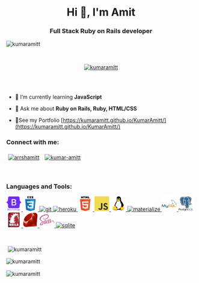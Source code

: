 <h1 align="center">Hi 👋, I'm Amit</h1>
<h3 align="center">Full Stack Ruby on Rails developer</h3>

<p align="left"> <img src="https://komarev.com/ghpvc/?username=kumaramitt&label=Profile%20views&color=0e75b6&style=flat" alt="kumaramitt" /> </p>

<br />

<p align="center"> <a href="https://github.com/ryo-ma/github-profile-trophy"><img src="https://github-profile-trophy.vercel.app/?username=kumaramitt&row=1&theme=monokai" alt="kumaramitt" /></a> </p>

<br />

<!-- <p align="left">
 <a href="https://twitter.com/arrshamitt" target="blank"><img src="https://img.shields.io/twitter/follow/arrshamitt?logo=twitter&style=for-the-badge" alt="arrshamitt" /></a>
</p> -->

<br />

- 🌱 I’m currently learning **JavaScript**

- 💬 Ask me about **Ruby on Rails, Ruby, HTML/CSS**

- 📄See my Portfolio [https://kumaramitt.github.io/KumarAmitt/](https://kumaramitt.github.io/KumarAmitt/)

<h3 align="left">Connect with me:</h3>
<p align="left">
<a href="https://twitter.com/arrshamitt" target="blank"><img align="center" src="https://cdn.jsdelivr.net/npm/simple-icons@3.0.1/icons/twitter.svg" alt="arrshamitt" height="30" width="40" style="background-color: #fff; padding: 5px"/></a>
<a href="https://linkedin.com/in/kumar-amitt" target="blank"><img align="center" src="https://cdn.jsdelivr.net/npm/simple-icons@3.0.1/icons/linkedin.svg" alt="kumar-amitt" height="30" width="40" style="background-color: #fff; padding: 5px" /></a>
</p>

<br />

<h3 align="left">Languages and Tools:</h3>
<p align="left"> <a href="https://getbootstrap.com" target="_blank"> 
<img src="https://raw.githubusercontent.com/devicons/devicon/master/icons/bootstrap/bootstrap-plain-wordmark.svg" alt="bootstrap" width="40" height="40"/> </a> <a href="https://www.w3schools.com/css/" target="_blank"> 
<img src="https://raw.githubusercontent.com/devicons/devicon/master/icons/css3/css3-original-wordmark.svg" alt="css3" width="40" height="40"/> </a> <a href="https://git-scm.com/" target="_blank"> 
<img src="https://www.vectorlogo.zone/logos/git-scm/git-scm-icon.svg" alt="git" width="40" height="40"/> </a> <a href="https://heroku.com" target="_blank">
<img src="https://www.vectorlogo.zone/logos/heroku/heroku-icon.svg" alt="heroku" width="40" height="40"/> </a> <a href="https://www.w3.org/html/" target="_blank"> 
<img src="https://raw.githubusercontent.com/devicons/devicon/master/icons/html5/html5-original-wordmark.svg" alt="html5" width="40" height="40"/> </a> <a href="https://developer.mozilla.org/en-US/docs/Web/JavaScript" target="_blank"> 
<img src="https://raw.githubusercontent.com/devicons/devicon/master/icons/javascript/javascript-original.svg" alt="javascript" width="40" height="40"/> </a> <a href="https://www.linux.org/" target="_blank"> <img src="https://raw.githubusercontent.com/devicons/devicon/master/icons/linux/linux-original.svg" alt="linux" width="40" height="40"/> </a> <a href="https://materializecss.com/" target="_blank"> 
<img src="https://raw.githubusercontent.com/prplx/svg-logos/5585531d45d294869c4eaab4d7cf2e9c167710a9/svg/materialize.svg" alt="materialize" width="40" height="40"/> </a> <a href="https://www.mysql.com/" target="_blank"> 
<img src="https://raw.githubusercontent.com/devicons/devicon/master/icons/mysql/mysql-original-wordmark.svg" alt="mysql" width="40" height="40"/> </a> <a href="https://www.postgresql.org" target="_blank"> <img src="https://raw.githubusercontent.com/devicons/devicon/master/icons/postgresql/postgresql-original-wordmark.svg" alt="postgresql" width="40" height="40"/> </a> <a href="https://rubyonrails.org" target="_blank"> 
<img src="https://raw.githubusercontent.com/devicons/devicon/master/icons/rails/rails-original-wordmark.svg" alt="rails" width="40" height="40"/> </a> <a href="https://www.ruby-lang.org/en/" target="_blank"> 
<img src="https://raw.githubusercontent.com/devicons/devicon/master/icons/ruby/ruby-original.svg" alt="ruby" width="40" height="40"/> </a> <a href="https://sass-lang.com" target="_blank"> 
<img src="https://raw.githubusercontent.com/devicons/devicon/master/icons/sass/sass-original.svg" alt="sass" width="40" height="40"/> </a> <a href="https://www.sqlite.org/" target="_blank"> 
<img src="https://www.vectorlogo.zone/logos/sqlite/sqlite-icon.svg" alt="sqlite" width="40" height="40"/> </a> </p>

<br/>

<p>&nbsp;<img align="center" src="https://github-readme-stats.vercel.app/api?username=kumaramitt&show_icons=true&locale=en&theme=merko" alt="kumaramitt"/></p>

<p><img align="center" src="https://github-readme-streak-stats.herokuapp.com/?user=kumaramitt&theme=merko" alt="kumaramitt" /></p>

<p><img align="center" src="https://github-readme-stats.vercel.app/api/top-langs?username=kumaramitt&show_icons=true&locale=en&theme=merko" alt="kumaramitt" /></p>
